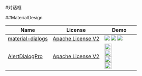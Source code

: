 #对话框


##MaterialDesign

Name| License |Demo
---|---|---
[material-dialogs](https://github.com/afollestad/material-dialogs) | [Apache License V2](https://www.apache.org/licenses/LICENSE-2.0) | ![](https://github.com/wasabeef/awesome-android-ui/blob/master/art/material-dialogs.webp) ![](https://github.com/wasabeef/awesome-android-ui/blob/master/art/material-dialogs2.webp) ![](https://github.com/wasabeef/awesome-android-ui/blob/master/art/material-dialogs3.webp)
[AlertDialogPro](https://github.com/fengdai/AlertDialogPro) | [Apache License V2](https://www.apache.org/licenses/LICENSE-2.0) | <img src="/art/AlertDialogPro.png" width="49%"> <img src="https://github.com/wasabeef/awesome-android-ui/blob/master/art/AlertDialogPro2.png" width="49%"> <img src="https://github.com/wasabeef/awesome-android-ui/blob/master/art/AlertDialogPro3.png" width="49%"> <img src="https://github.com/wasabeef/awesome-android-ui/blob/master/art/AlertDialogPro4.png" width="49%">
